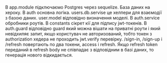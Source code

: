 В app.module підключаємо Postgres через sequelize. База даних на хероку. В auth основна логіка. users.db.servise це хелпери для взаємодії з базою даних. user.model відповідно визначення моделі. В auth.service обробники роутів. В constants сікрет кії для підпису jwt-токенів. В auth.guard відповідно guard який можна вішати на приватні роути і який невідхиляє запит, якщо користувач не авторизований, тобто токен з authorization хедера не проходить jwt.verify перевірку. /sign-in, /sign-up і /refresh повертають по два токени, access і refresh. Якщо refresh token переданий в refresh body не співпадає з відповідним в базі даних, то генерація нового відкидається.
